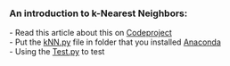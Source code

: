 <h3>An introduction to k-Nearest Neighbors:</h3>
- Read this article about this on <a href="https://www.codeproject.com/Tips/1244325/An-introduction-to-basic-algorithms-of-Machine-Lea">Codeproject</a><br/>
- Put the <a href="https://github.com/TranNgocMinh/Machine-Learning-and-Tensorflow/blob/master/kNN/kNN.py">kNN.py</a> file in folder that you installed <a href="https://medium.com/@tranngocminhcdn/installing-python-to-learn-machine-learning-and-tensorflow-in-windows-10-6d3db7e2d382">Anaconda</a><br/>
- Using the <a href="https://github.com/TranNgocMinh/Machine-Learning-and-Tensorflow/blob/master/kNN/Test.py">Test.py</a> to test
